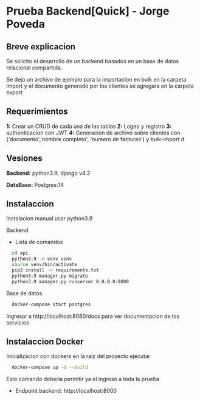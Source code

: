 
# Prueba Backend[Quick] - Jorge Poveda



## Breve explicacion

Se solicito el desarrollo de un backend basados en un base de datos relacional compartida.

Se dejo un archivo de ejemplo para la importacion en bulk en la carpeta import y el documento generado por los clientes se agregara en la carpeta export

## Requerimientos

**1:**  Crear un CRUD de cada una de las tablas
**2:**  Logeo y registro
**3:**  authenticacion con JWT
**4:**  Generacion de archivo sobre clientes con ('documento','nombre completo', 'numero de facturas') y bulk-import d

## Vesiones 


**Backend:** python3.9, django v4.2

**DataBase:** Postgres:14


## Instalaccion

Instalacion manual usar python3.9

Backend 
- Lista de comandos
```bash
  cd api
  python3.9 -m venv venv
  source venv/bin/activate
  pip3 install -r requirements.txt
  python3.9 manager.py migrate
  python3.9 manager.py runserver 0.0.0.0:8000
```

Base de datos
```bash
  docker-compose start postgres
```

Ingresar a http://localhost:8080/docs para ver documentacion de los servicios


## Instalaccion Docker

Inicializacion con dockers en la raiz del proyecto ejecutar

```bash
  docker-compose up -d --build
```

Este comando deberia permitir ya el ingreso a toda la prueba

- Endpoint backend: http://localhost:8000

